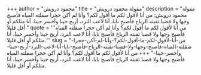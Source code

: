 +++
author = "محمود درويش"
title = "مقولة محمود درويش"
description = "مقولة محمود درويش: من أنا لأقول لكم ما أقول لكم؟ وأنا لم أكن حجرا صقلته المياه فأصبح وجها ولا قصبا ثقبته الرياح فأصبح نايا، أنا لاعب النرد، أربح حينا وأخسر حينا، أنا مثلكم أو أقل قليلا."
quote = '''من أنا لأقول لكم ما أقول لكم؟ وأنا لم أكن حجرا صقلته المياه فأصبح وجها ولا قصبا ثقبته الرياح فأصبح نايا، أنا لاعب النرد، أربح حينا وأخسر حينا، أنا مثلكم أو أقل قليلا.''' 
slug = "من-أنا-لأقول-لكم-ما-أقول-لكم؟-وأنا-لم-أكن-حجرا-صقلته-المياه-فأصبح-وجها-ولا-قصبا-ثقبته-الرياح-فأصبح-نايا-أنا-لاعب-النرد-أربح-حينا-وأخسر-حينا-"
+++
من أنا لأقول لكم ما أقول لكم؟ وأنا لم أكن حجرا صقلته المياه فأصبح وجها ولا قصبا ثقبته الرياح فأصبح نايا، أنا لاعب النرد، أربح حينا وأخسر حينا، أنا مثلكم أو أقل قليلا.
